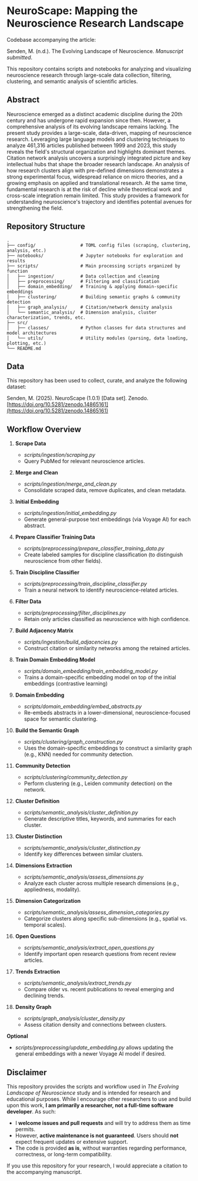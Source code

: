 # NeuroScape: Mapping the Neuroscience Research Landscape

Codebase accompanying the article:

Senden, M. (n.d.). The Evolving Landscape of Neuroscience. *Manuscript submitted*.

This repository contains scripts and notebooks for analyzing and visualizing neuroscience research through large-scale data collection, filtering, clustering, and semantic analysis of scientific articles.

## Abstract
Neuroscience emerged as a distinct academic discipline during the 20th century and has undergone rapid expansion since then. However, a comprehensive analysis of its evolving landscape remains lacking. The present study provides a large-scale, data-driven, mapping of neuroscience research. Leveraging large language models and clustering techniques to analyze 461,316 articles published between 1999 and 2023, this study reveals the field's structural organization and highlights dominant themes. Citation network analysis uncovers a surprisingly integrated picture and key intellectual hubs that shape the broader research landscape. An analysis of how research clusters align with pre-defined dimensions demonstrates a strong experimental focus, widespread reliance on micro theories, and a growing emphasis on applied and translational research.  At the same time, fundamental research is at the risk of decline while theoretical work and cross-scale integration remain limited. This study provides a framework for understanding neuroscience's trajectory and identifies potential avenues for strengthening the field.

## Repository Structure
```
.
├── config/                 # TOML config files (scraping, clustering, analysis, etc.)
├── notebooks/              # Jupyter notebooks for exploration and results
├── scripts/                # Main processing scripts organized by function
│   ├── ingestion/          # Data collection and cleaning
│   ├── preprocessing/      # Filtering and classification
│   ├── domain_embedding/   # Training & applying domain-specific embeddings
│   ├── clustering/         # Building semantic graphs & community detection
│   ├── graph_analysis/     # Citation/network density analysis
│   └── semantic_analysis/  # Dimension analysis, cluster characterization, trends, etc.
├── src/
│   ├── classes/            # Python classes for data structures and model architectures
│   └── utils/              # Utility modules (parsing, data loading, plotting, etc.)
└── README.md
```

## Data

This repository has been used to collect, curate, and analyze the following dataset:

Senden, M. (2025). NeuroScape (1.0.1) [Data set]. Zenodo. [https://doi.org/10.5281/zenodo.14865161](https://doi.org/10.5281/zenodo.14865161)

## Workflow Overview

1. **Scrape Data**
   - *scripts/ingestion/scraping.py*  
   - Query PubMed for relevant neuroscience articles.

3. **Merge and Clean**  
   - *scripts/ingestion/merge_and_clean.py*  
   - Consolidate scraped data, remove duplicates, and clean metadata.

4. **Initial Embedding**  
   - *scripts/ingestion/initial_embedding.py*  
   - Generate general-purpose text embeddings (via Voyage AI) for each abstract.

5. **Prepare Classifier Training Data**  
   - *scripts/preprocessing/prepare_classifier_training_data.py*  
   - Create labeled samples for discipline classification (to distinguish neuroscience from other fields).

6. **Train Discipline Classifier**  
   - *scripts/preprocessing/train_discipline_classifier.py*  
   - Train a neural network to identify neuroscience-related articles.

7. **Filter Data**  
   - *scripts/preprocessing/filter_disciplines.py*  
   - Retain only articles classified as neuroscience with high confidence.

8. **Build Adjacency Matrix**  
   - *scripts/ingestion/build_adjacencies.py*  
   - Construct citation or similarity networks among the retained articles.

9. **Train Domain Embedding Model**
    - *scripts/domain_embedding/train_embedding_model.py*
    - Trains a domain-specific embedding model on top of the initial embeddings (contrastive learning)

10. **Domain Embedding**
    - *scripts/domain_embedding/embed_abstracts.py*
    - Re-embeds abstracts in a lower-dimensional, neuroscience-focused space for semantic clustering.

11. **Build the Semantic Graph**
    - *scripts/clustering/graph_construction.py*
    - Uses the domain-specific embeddings to construct a similarity graph (e.g., KNN) needed for community detection.

12. **Community Detection**  
    - *scripts/clustering/community_detection.py*  
    - Perform clustering (e.g., Leiden community detection) on the network.

12. **Cluster Definition**  
    - *scripts/semantic_analysis/cluster_definition.py*  
    - Generate descriptive titles, keywords, and summaries for each cluster.

13. **Cluster Distinction**  
    - *scripts/semantic_analysis/cluster_distinction.py*  
    - Identify key differences between similar clusters.

14. **Dimensions Extraction**  
    - *scripts/semantic_analysis/assess_dimensions.py*  
    - Analyze each cluster across multiple research dimensions (e.g., appliedness, modality).

15. **Dimension Categorization**  
    - *scripts/semantic_analysis/assess_dimension_categories.py*  
    - Categorize clusters along specific sub-dimensions (e.g., spatial vs. temporal scales).

16. **Open Questions**  
    - *scripts/semantic_analysis/extract_open_questions.py*  
    - Identify important open research questions from recent review articles.

17. **Trends Extraction**  
    - *scripts/semantic_analysis/extract_trends.py*  
    - Compare older vs. recent publications to reveal emerging and declining trends.

18. **Density Graph**  
    - *scripts/graph_analysis/cluster_density.py*  
    - Assess citation density and connections between clusters.

**Optional** 
- *scripts/preprocessing/update_embedding.py* allows updating the general embeddings with a newer Voyage AI model if desired.

## Disclaimer

This repository provides the scripts and workflow used in *The Evolving Landscape of Neuroscience* study and is intended for research and educational purposes. While I encourage other researchers to use and build upon this work, **I am primarily a researcher, not a full-time software developer**. As such:

- I **welcome issues and pull requests** and will try to address them as time permits.
- However, **active maintenance is not guaranteed**. Users should **not** expect frequent updates or extensive support.
- The code is provided **as is**, without warranties regarding performance, correctness, or long-term compatibility.

If you use this repository for your research, I would appreciate a citation to the accompanying manuscript.
